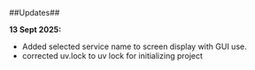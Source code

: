 ##Updates##

**13 Sept 2025:**
- Added selected service name to screen display with GUI use.
- corrected uv.lock to uv lock for initializing project
